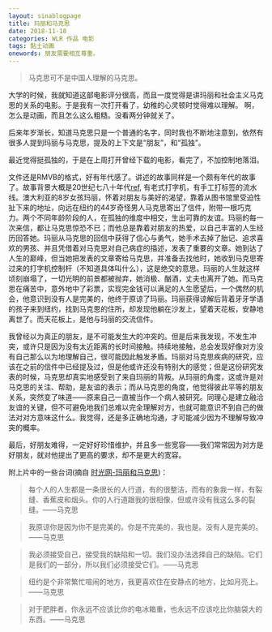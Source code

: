 ```yaml
---
layout: sinablogpage
title: 玛丽和马克思
date: 2018-11-18
categories: WLR 作品 电影
tags: 黏土动画
onewords: 朋友需要相互尊重。
---
```

> 马克思可不是中国人理解的马克思。

大学的时候，我就知道这部电影评分很高，而且一度觉得是讲玛丽和社会主义马克思的关系的电影。于是我有一次打开看了，幼稚的心灵顿时觉得难以理解。
啊，怎么是动画，而且怎么这么粗糙。没看两分钟就关了。

后来年岁渐长，知道马克思只是一个普通的名字，同时我也不断地注意到，依然有很多人提到玛丽与马克思，提及的上下文是“朋友”，和“孤独”。

最近觉得挺孤独的，于是在上周打开曾经下载的电影，看完了，不加控制地落泪。

文件还是RMVB的格式，好有年代感了。讲述的故事同样是一个颇有年代的故事了。故事背景大概是20世纪七八十年代[ref](http://bbs.tianya.cn/post-filmtv-279468-1.shtml), 有老式打字机，有手工打标签的流水线。澳大利亚的8岁女孩玛丽，怀着对朋友与美好的渴望，靠着从图书馆里受迫性扯下来的地址，向远在纽约的44岁奇怪男人马克思寄出了信件，附带一根巧克力。两个不同年龄阶段的人，在孤独的维度中相交，生出可靠的友谊。玛丽的每一次来信，都让马克思惊恐不已；而他总是靠着对朋友的热爱，以自己丰富的人生经历回答她。玛丽从马克思的回信中获得了信心与勇气，她手术去掉了胎记、追求喜欢的男孩、并且凭借着对马克思对自己病症的描述，发表了重要的文章。她到达了人生的巅峰，但当她把发表的文章寄给马克思，并准备去找他时，她收到马克思寄过来的打字机控制杆（不知道具体叫什么），这是绝交的意思。玛丽的人生就这样顷刻崩塌了，一切光明的前景都被抛弃，她消极、酗酒，丈夫也离开了她。而马克思在痛苦中，意外地中了彩票，实现完金钱可以满足的人生愿望后，一个偶然的机会，他意识到没有人是完美的，他终于原谅了玛丽。玛丽获得谅解后背着牙牙学语的孩子来到纽约，找到马克思的住所，却发现他躺在沙发上，望着天花板，安静地离世了。而天花板上，是他与玛丽的交流信件。

我曾经以为真正的朋友，是不可能发生大的冲突的。但是后来我发现，不发生冲突，或许只是因为没有太近距离的长时间接触。持续地接触，总会发现好像对方没有自己那么以为地理解自己，很可能因此触发矛盾。玛丽对马克思疾病的研究，应该在之前的信件中已经提及过，但是他或许还没有特别大的感觉；但是这份研究发表的时候，马克思却真实地感受到了来自玛丽的背叛。从玛丽的角度，这或许是对马克思的关注、帮助，是友谊的表示；而从马克思的角度，他觉得彼此平等的朋友关系，突然变了味道——原来自己一直被当作一个病人被研究。同理心是建立融洽友谊的关键，但不可避免地我们总难以完全理解对方，也就可能意识不到自己的做法对对方意味这什么。我觉得，还是多正确地沟通，才可能减少因为不理解导致冲突的概率。

最后，好朋友难得，一定好好珍惜维护，并且多一些宽容——我们常常因为对方是好朋友，就对他提出了更高的要求，却不是更大的宽容。

附上片中的一些台词(摘自 [时光网-玛丽和马克思](http://movie.mtime.com/92909/behind_the_scene.html))：

> 每个人的人生都是一条很长的人行道，有的很整洁，而有的象我一样，有裂缝、香蕉皮和烟头。你的人行道跟我的很相像，但或许没有我这么多的裂缝。——马克思

> 我原谅你是因为你不是完美的。你是不完美的，我也是。没有人是完美的。——马克思

> 我必须接受自己，接受我的缺陷和一切。我们没办法选择自己的缺陷。它们是我们的一部分，所以我们必须接受它们。——马克思

> 纽约是个非常繁忙喧闹的地方，我更喜欢住在安静点的地方，比如月亮上。——马克思

> 对于肥胖者，你永远不应该比你的电冰箱重，也永远不应该吃比你脑袋大的东西。——马克思